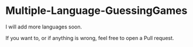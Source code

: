 # Multiple-Language-GuessingGames
I will add more languages soon.

If you want to, or if anything is wrong, feel free to open a Pull request.
